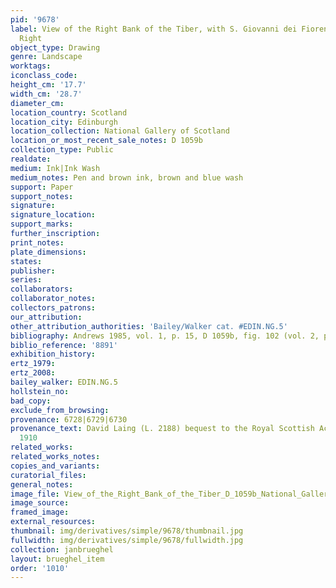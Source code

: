 ```yaml
---
pid: '9678'
label: View of the Right Bank of the Tiber, with S. Giovanni dei Fiorentini on the
  Right
object_type: Drawing
genre: Landscape
worktags:
iconclass_code:
height_cm: '17.7'
width_cm: '28.7'
diameter_cm:
location_country: Scotland
location_city: Edinburgh
location_collection: National Gallery of Scotland
location_or_most_recent_sale_notes: D 1059b
collection_type: Public
realdate:
medium: Ink|Ink Wash
medium_notes: Pen and brown ink, brown and blue wash
support: Paper
support_notes:
signature:
signature_location:
support_marks:
further_inscription:
print_notes:
plate_dimensions:
states:
publisher:
series:
collaborators:
collaborator_notes:
collectors_patrons:
our_attribution:
other_attribution_authorities: 'Bailey/Walker cat. #EDIN.NG.5'
bibliography: Andrews 1985, vol. 1, p. 15, D 1059b, fig. 102 (vol. 2, p. 25)
biblio_reference: '8891'
exhibition_history:
ertz_1979:
ertz_2008:
bailey_walker: EDIN.NG.5
hollstein_no:
bad_copy:
exclude_from_browsing:
provenance: 6728|6729|6730
provenance_text: David Laing (L. 2188) bequest to the Royal Scottish Academy|transferred
  1910
related_works:
related_works_notes:
copies_and_variants:
curatorial_files:
general_notes:
image_file: View_of_the_Right_Bank_of_the_Tiber_D_1059b_National_Gallery_of_Scotland.jpg
image_source:
framed_image:
external_resources:
thumbnail: img/derivatives/simple/9678/thumbnail.jpg
fullwidth: img/derivatives/simple/9678/fullwidth.jpg
collection: janbrueghel
layout: brueghel_item
order: '1010'
---
```


